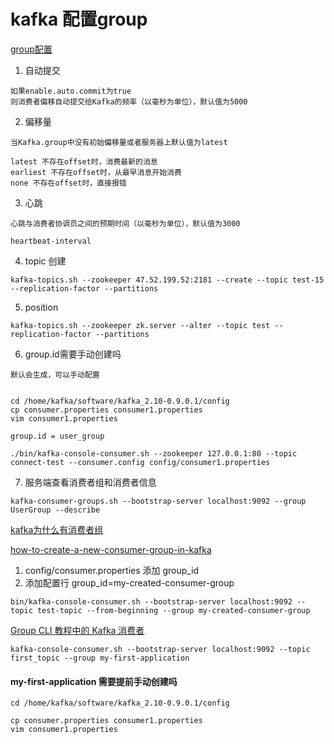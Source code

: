 # kafka 配置group

[group配置](https://www.csdn.net/tags/MtjaQg0sODkzNjEtYmxvZwO0O0OO0O0O.html)

1. 自动提交

```
如果enable.auto.commit为true
则消费者偏移自动提交给Kafka的频率（以毫秒为单位），默认值为5000
```

2. 偏移量

```
当Kafka.group中没有初始偏移量或者服务器上默认值为latest

latest 不存在offset时，消费最新的消息
earliest 不存在offset时，从最早消息开始消费
none 不存在offset时，直接报错
```

3. 心跳

```
心跳与消费者协调员之间的预期时间（以毫秒为单位），默认值为3000

heartbeat-interval
```

4. topic 创建
```
kafka-topics.sh --zookeeper 47.52.199.52:2181 --create --topic test-15 --replication-factor --partitions
```

5. position
```
kafka-topics.sh --zookeeper zk.server --alter --topic test --replication-factor --partitions
```

6. group.id需要手动创建吗

```
默认会生成，可以手动配置


cd /home/kafka/software/kafka_2.10-0.9.0.1/config
cp consumer.properties consumer1.properties
vim consumer1.properties

group.id = user_group
```
```
./bin/kafka-console-consumer.sh --zookeeper 127.0.0.1:80 --topic connect-test --consumer.config config/consumer1.properties
```

7. 服务端查看消费者组和消费者信息
```
kafka-consumer-groups.sh --bootstrap-server localhost:9092 --group UserGroup --describe
```

[kafka为什么有消费者组](https://cloud.tencent.com/developer/article/1540509)

[how-to-create-a-new-consumer-group-in-kafka](https://stackoverflow.com/questions/61770993/how-to-create-a-new-consumer-group-in-kafka)

1. config/consumer.properties 添加 group_id
2. 添加配置行 group_id=my-created-consumer-group
```
bin/kafka-console-consumer.sh --bootstrap-server localhost:9092 --topic test-topic --from-beginning --group my-created-consumer-group
```

[Group CLI 教程中的 Kafka 消费者](https://www.conduktor.io/kafka/kafka-consumers-in-group-cli-tutorial)

```
kafka-console-consumer.sh --bootstrap-server localhost:9092 --topic first_topic --group my-first-application 
```

#### my-first-application 需要提前手动创建吗

```
cd /home/kafka/software/kafka_2.10-0.9.0.1/config

cp consumer.properties consumer1.properties
vim consumer1.properties
```
